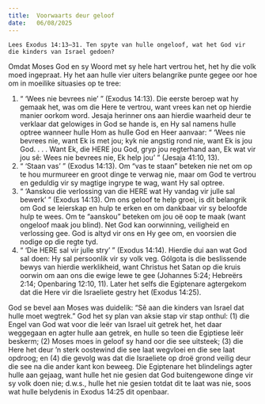 ```yaml
---
title:  Voorwaarts deur geloof
date:   06/08/2025
---
```


`Lees Exodus 14:13–31. Ten spyte van hulle ongeloof, wat het God vir die kinders van Israel gedoen?`

Omdat Moses God en sy Woord met sy hele hart vertrou het, het hy die volk moed ingepraat. Hy het aan hulle vier uiters belangrike punte gegee oor hoe om in moeilike situasies op te tree:

1. “ ‘Wees nie bevrees nie’ ” (Exodus 14:13). Die eerste beroep wat hy gemaak het, was om die Here te vertrou, want vrees kan net op hierdie manier oorkom word. Jesaja herinner ons aan hierdie waarheid deur te verklaar dat gelowiges in God se hande is, en Hy sal namens hulle optree wanneer hulle Hom as hulle God en Heer aanvaar: “ ‘Wees nie bevrees nie, want Ek is met jou; kyk nie angstig rond nie, want Ek is jou God. . . .  Want Ek, die HERE jou God, gryp jou regterhand aan, Ek wat vir jou sê:  Wees nie bevrees nie, Ek help jou’ ” (Jesaja 41:10, 13).
2. “ ‘Staan vas’ ” (Exodus 14:13). Om “vas te staan” beteken nie net om op te hou murmureer en groot dinge te verwag nie, maar om God te vertrou en geduldig vir sy magtige ingrype te wag, want Hy sal optree.
3. “ ‘Aanskou die verlossing van die HERE wat Hy vandag vir julle sal bewerk’ ” (Exodus 14:13). Om ons geloof te help groei, is dit belangrik om God se leierskap en hulp te erken en om dankbaar vir sy beloofde hulp te wees. Om te “aanskou” beteken om jou oë oop te maak (want ongeloof maak jou blind). Net God kan oorwinning, veiligheid en verlossing gee. God is altyd vir ons en Hy gee om, en voorsien die nodige op die regte tyd.
4. “ ‘Die HERE sal vir julle stry’ ” (Exodus 14:14). Hierdie dui aan wat God sal doen: Hy sal persoonlik vir sy volk veg. Gólgota is die beslissende bewys van hierdie werklikheid, want Christus het Satan op die kruis oorwin om aan ons die ewige lewe te gee (Johannes 5:24; Hebreërs 2:14; Openbaring 12:10, 11). Later het selfs die Egiptenare agtergekom dat die Here vir die Israeliete gestry het (Exodus 14:25).

God se bevel aan Moses was duidelik: “Sê aan die kinders van Israel dat hulle moet wegtrek.” God het sy plan van aksie stap vir stap onthul: (1) die Engel van God wat voor die leër van Israel uit getrek het, het daar weggegaan en agter hulle aan getrek, en hulle so teen die Egiptiese leër beskerm; (2) Moses moes in geloof sy hand oor die see uitsteek; (3) die Here het deur ’n sterk oostewind die see laat wegvloei en die see laat opdroog; en (4) die gevolg was dat die Israeliete op droë grond veilig deur die see na die ander kant kon beweeg. Die Egiptenare het blindelings agter hulle aan gejaag, want hulle het nie gesien dat God buitengewone dinge vir sy volk doen nie; d.w.s., hulle het nie gesien totdat dit te laat was nie, soos wat hulle belydenis in Exodus 14:25 dit openbaar.